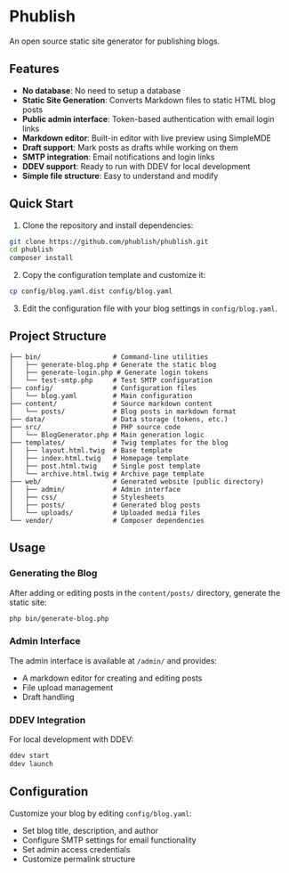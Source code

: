 # Phublish
An open source static site generator for publishing blogs.

## Features

- **No database**: No need to setup a database
- **Static Site Generation**: Converts Markdown files to static HTML blog posts
- **Public admin interface**: Token-based authentication with email login links
- **Markdown editor**: Built-in editor with live preview using SimpleMDE
- **Draft support**: Mark posts as drafts while working on them
- **SMTP integration**: Email notifications and login links
- **DDEV support**: Ready to run with DDEV for local development
- **Simple file structure**: Easy to understand and modify

## Quick Start

1. Clone the repository and install dependencies:

```bash
git clone https://github.com/phublish/phublish.git
cd phublish
composer install
```

2. Copy the configuration template and customize it:
```bash
cp config/blog.yaml.dist config/blog.yaml
```

3. Edit the configuration file with your blog settings in `config/blog.yaml`.

## Project Structure

```
├── bin/                  # Command-line utilities
│   ├── generate-blog.php # Generate the static blog
│   ├── generate-login.php # Generate login tokens
│   └── test-smtp.php     # Test SMTP configuration
├── config/               # Configuration files
│   └── blog.yaml         # Main configuration
├── content/              # Source markdown content
│   └── posts/            # Blog posts in markdown format
├── data/                 # Data storage (tokens, etc.)
├── src/                  # PHP source code
│   └── BlogGenerator.php # Main generation logic
├── templates/            # Twig templates for the blog
│   ├── layout.html.twig  # Base template
│   ├── index.html.twig   # Homepage template
│   ├── post.html.twig    # Single post template
│   └── archive.html.twig # Archive page template
├── web/                  # Generated website (public directory)
│   ├── admin/            # Admin interface
│   ├── css/              # Stylesheets
│   ├── posts/            # Generated blog posts
│   └── uploads/          # Uploaded media files
└── vendor/               # Composer dependencies
```

## Usage

### Generating the Blog

After adding or editing posts in the `content/posts/` directory, generate the static site:

```bash
php bin/generate-blog.php
```

### Admin Interface

The admin interface is available at `/admin/` and provides:
- A markdown editor for creating and editing posts
- File upload management
- Draft handling

### DDEV Integration

For local development with DDEV:

```bash
ddev start
ddev launch
```

## Configuration

Customize your blog by editing `config/blog.yaml`:
- Set blog title, description, and author
- Configure SMTP settings for email functionality
- Set admin access credentials
- Customize permalink structure